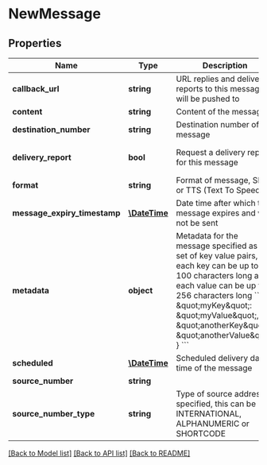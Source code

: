 # NewMessage

## Properties
Name | Type | Description | Notes
------------ | ------------- | ------------- | -------------
**callback_url** | **string** | URL replies and delivery reports to this message will be pushed to | [optional] 
**content** | **string** | Content of the message | [optional] 
**destination_number** | **string** | Destination number of the message | [optional] 
**delivery_report** | **bool** | Request a delivery report for this message | [optional] [default to false]
**format** | **string** | Format of message, SMS or TTS (Text To Speech). | [optional] 
**message_expiry_timestamp** | [**\DateTime**](\DateTime.md) | Date time after which the message expires and will not be sent | [optional] 
**metadata** | **object** | Metadata for the message specified as a set of key value pairs, each key can be up to 100 characters long and each value can be up to 256 characters long &#x60;&#x60;&#x60; {    \&quot;myKey\&quot;: \&quot;myValue\&quot;,    \&quot;anotherKey\&quot;: \&quot;anotherValue\&quot; } &#x60;&#x60;&#x60; | [optional] 
**scheduled** | [**\DateTime**](\DateTime.md) | Scheduled delivery date time of the message | [optional] 
**source_number** | **string** |  | [optional] 
**source_number_type** | **string** | Type of source address specified, this can be INTERNATIONAL, ALPHANUMERIC or SHORTCODE | [optional] 

[[Back to Model list]](../README.md#documentation-for-models) [[Back to API list]](../README.md#documentation-for-api-endpoints) [[Back to README]](../README.md)


